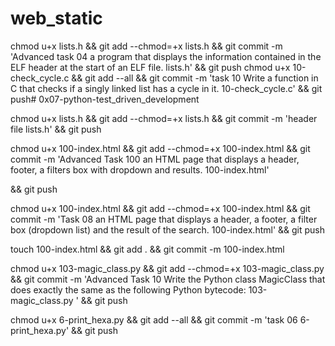 # web_static
chmod u+x lists.h && git add --chmod=+x lists.h && git commit -m 'Advanced task 04 a program that displays the information contained in the ELF header at the start of an ELF file. lists.h' && git push
chmod u+x 10-check_cycle.c && git add --all && git commit -m 'task 10 Write a function in C that checks if a singly linked list has a cycle in it. 10-check_cycle.c' && git push# 0x07-python-test_driven_development

chmod u+x lists.h && git add --chmod=+x lists.h && git commit -m 'header file lists.h' && git push

chmod u+x 100-index.html && git add --chmod=+x 100-index.html && git commit -m 'Advanced Task 100 an HTML page that displays a header, footer, a filters box with dropdown and results. 100-index.html'

&& git push

chmod u+x 100-index.html && git add --chmod=+x 100-index.html && git commit -m 'Task 08 an HTML page that displays a header, a footer, a filter box (dropdown list) and the result of the search. 100-index.html'
 && git push

touch 100-index.html && git add . && git commit -m 100-index.html


chmod u+x 103-magic_class.py && git add --chmod=+x 103-magic_class.py && git commit -m 'Advanced Task 10 Write the Python class MagicClass that does exactly the same as the following Python bytecode: 103-magic_class.py ' && git push

chmod u+x 6-print_hexa.py && git add --all && git commit -m 'task 06 6-print_hexa.py' && git push
